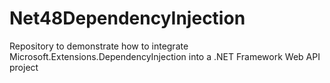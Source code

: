 # Net48DependencyInjection
Repository to demonstrate how to integrate Microsoft.Extensions.DependencyInjection into a .NET Framework Web API project
